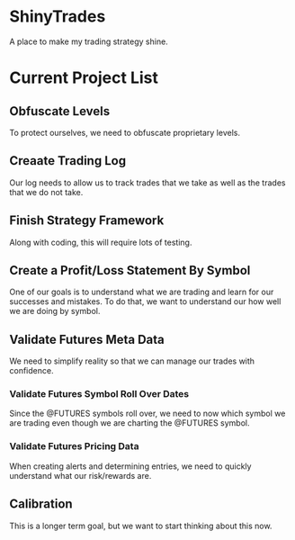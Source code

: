 # ShinyTrades
A place to make my trading strategy shine.


# Current Project List

## Obfuscate Levels

To protect ourselves, we need to obfuscate proprietary levels.

## Creaate Trading Log

Our log needs to allow us to track trades that we take as well as the trades that we do not take.


## Finish Strategy Framework

Along with coding, this will require lots of testing.


## Create a Profit/Loss Statement By Symbol

One of our goals is to understand what we are trading and learn for our successes and mistakes.  To do that, we want to understand our 
how well we are doing by symbol.


## Validate Futures Meta Data

We need to simplify reality so that we can manage our trades with confidence.

### Validate Futures Symbol Roll Over Dates

Since the @FUTURES symbols roll over, we need to now which symbol we are trading even though we are charting the @FUTURES symbol.

### Validate Futures Pricing Data

When creating alerts and determining entries, we need to quickly understand what our risk/rewards are.


## Calibration

This is a longer term goal, but we want to start thinking about this now.
